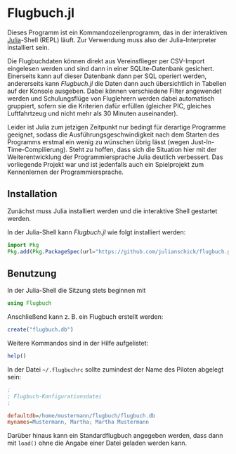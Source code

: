 # Flugbuch.jl

Dieses Programm ist ein Kommandozeilenprogramm, das in der interaktiven [Julia](https://julialang.org/)-Shell (REPL) läuft. Zur Verwendung muss also der Julia-Interpreter installiert sein.

Die Flugbuchdaten können direkt aus Vereinsflieger per CSV-Import eingelesen werden und sind dann in einer SQLite-Datenbank gesichert. Einerseits kann auf dieser Datenbank dann per SQL operiert werden, andererseits kann *Flugbuch.jl* die Daten dann auch übersichtlich in Tabellen auf der Konsole ausgeben. Dabei können verschiedene Filter angewendet werden und Schulungsflüge von Fluglehrern werden dabei automatisch gruppiert, sofern sie die Kriterien dafür erfüllen (gleicher PIC, gleiches Luftfahrtzeug und nicht mehr als 30 Minuten auseinander).

Leider ist Julia zum jetzigen Zeitpunkt nur bedingt für derartige Programme geeignet, sodass die Ausführungsgeschwindigkeit nach dem Starten des Programms erstmal ein wenig zu wünschen übrig lässt (wegen Just-In-Time-Compilierung). Steht zu hoffen, dass sich die Situation hier mit der Weiterentwicklung der Programmiersprache Julia deutlich verbessert. Das vorliegende Projekt war und ist jedenfalls auch ein Spielprojekt zum Kennenlernen der Programmiersprache.

## Installation

Zunächst muss Julia installiert werden und die interaktive Shell gestartet werden.

In der Julia-Shell kann *Flugbuch.jl* wie folgt installiert werden:
```julia
import Pkg
Pkg.add(Pkg.PackageSpec(url="https://github.com/julianschick/flugbuch.git"))
```
## Benutzung

In der Julia-Shell die Sitzung stets beginnen mit

```julia
using Flugbuch
```
Anschließend kann z. B. ein Flugbuch erstellt werden:
```julia
create("flugbuch.db")
```
Weitere Kommandos sind in der Hilfe aufgelistet:
```julia
help()
```
In der Datei `~/.flugbuchrc` sollte zumindest der Name des Piloten abgelegt sein:
```ini
;
; Flugbuch-Konfigurationsdatei
;

defaultdb=/home/mustermann/flugbuch/flugbuch.db
mynames=Mustermann, Martha; Martha Mustermann
```
Darüber hinaus kann ein Standardflugbuch angegeben werden, dass dann mit `load()` ohne die Angabe einer Datei geladen werden kann.

